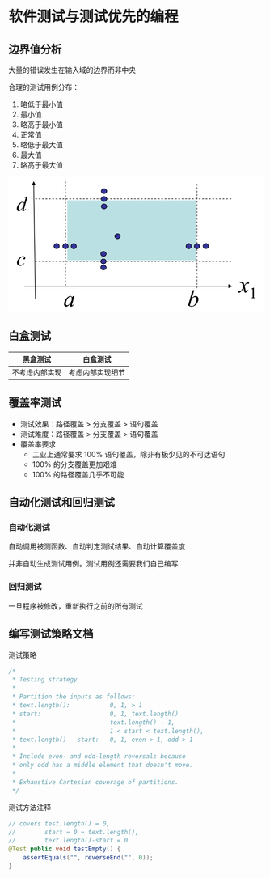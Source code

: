 # 软件测试与测试优先的编程

## 边界值分析

大量的错误发生在输入域的边界而非中央

合理的测试用例分布：

1. 略低于最小值
2. 最小值
3. 略高于最小值
4. 正常值
5. 略低于最大值
6. 最大值
7. 略高于最大值

![](images/ch2_boundary_test.png)

## 白盒测试

黑盒测试|白盒测试
:-:|:-:
不考虑内部实现|考虑内部实现细节

## 覆盖率测试

- 测试效果：路径覆盖 > 分支覆盖 > 语句覆盖
- 测试难度：路径覆盖 > 分支覆盖 > 语句覆盖
- 覆盖率要求
    - 工业上通常要求 100% 语句覆盖，除非有极少见的不可达语句
    - 100% 的分支覆盖更加艰难
    - 100% 的路径覆盖几乎不可能
    
## 自动化测试和回归测试

### 自动化测试

自动调用被测函数、自动判定测试结果、自动计算覆盖度

并非自动生成测试用例。测试用例还需要我们自己编写

### 回归测试

一旦程序被修改，重新执行之前的所有测试

## 编写测试策略文档

测试策略

```java
/*
 * Testing strategy
 * 
 * Partition the inputs as follows:
 * text.length():           0, 1, > 1
 * start:                   0, 1, text.length()
 *                          text.length() - 1,
 *                          1 < start < text.length(),
 * text.length() - start:   0, 1, even > 1, odd > 1
 * 
 * Include even- and odd-length reversals because
 * only odd has a middle element that doesn't move.
 * 
 * Exhaustive Cartesian coverage of partitions.
 */
```

测试方法注释

```java
// covers test.length() = 0,
//        start = 0 = text.length(),
//        text.length()-start = 0
@Test public void testEmpty() {
    assertEquals("", reverseEnd("", 0));
}
```
